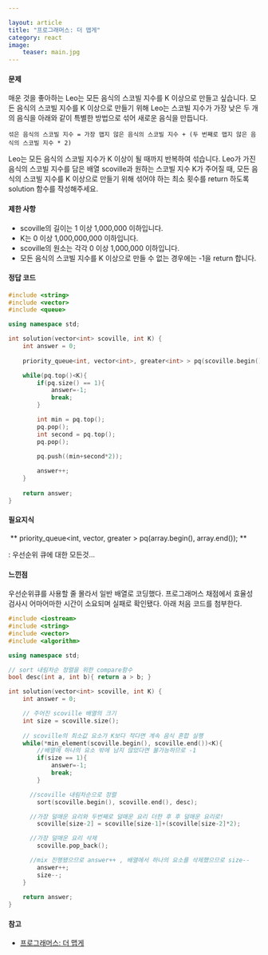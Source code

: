 ```yaml
---

layout: article
title: "프로그래머스: 더 맵게"
category: react
image: 
    teaser: main.jpg
---
```

#### 문제	

매운 것을 좋아하는 Leo는 모든 음식의 스코빌 지수를 K 이상으로 만들고 싶습니다. 모든 음식의 스코빌 지수를 K 이상으로 만들기 위해 Leo는 스코빌 지수가 가장 낮은 두 개의 음식을 아래와 같이 특별한 방법으로 섞어 새로운 음식을 만듭니다.

```
섞은 음식의 스코빌 지수 = 가장 맵지 않은 음식의 스코빌 지수 + (두 번째로 맵지 않은 음식의 스코빌 지수 * 2)
```

Leo는 모든 음식의 스코빌 지수가 K 이상이 될 때까지 반복하여 섞습니다.
Leo가 가진 음식의 스코빌 지수를 담은 배열 scoville과 원하는 스코빌 지수 K가 주어질 때, 모든 음식의 스코빌 지수를 K 이상으로 만들기 위해 섞어야 하는 최소 횟수를 return 하도록 solution 함수를 작성해주세요.



#### 제한 사항

- scoville의 길이는 1 이상 1,000,000 이하입니다.
- K는 0 이상 1,000,000,000 이하입니다.
- scoville의 원소는 각각 0 이상 1,000,000 이하입니다.
- 모든 음식의 스코빌 지수를 K 이상으로 만들 수 없는 경우에는 -1을 return 합니다.



#### 정답 코드

```c++
#include <string>
#include <vector>
#include <queue>

using namespace std;

int solution(vector<int> scoville, int K) {
    int answer = 0;
    
    priority_queue<int, vector<int>, greater<int> > pq(scoville.begin(), scoville.end());

    while(pq.top()<K){
        if(pq.size() == 1){
            answer=-1;
            break;
        }

        int min = pq.top();
        pq.pop();
        int second = pq.top();
        pq.pop();
        
        pq.push((min+second*2));

        answer++;
    }
    
    return answer;
}
```





#### 필요지식

​	** priority_queue<int, vector<int>, greater<int> > pq(array.begin(), array.end()); **

: 우선순위 큐에 대한 모든것...



#### 느낀점


 우선순위큐를 사용할 줄 몰라서 일반 배열로 코딩했다. 프로그래머스 채점에서 효율성 검사시 어마어마한 시간이 소요되며 실패로 확인됐다. 아래 처음 코드를 첨부한다.



```c++
#include <iostream>
#include <string>
#include <vector>
#include <algorithm>

using namespace std;

// sort 내림차순 정렬을 위한 compare함수
bool desc(int a, int b){ return a > b; }

int solution(vector<int> scoville, int K) {
    int answer = 0;

    // 주어진 scoville 배열의 크기
    int size = scoville.size();
    
    // scoville의 최소값 요소가 K보다 작다면 계속 음식 혼합 실행
    while(*min_element(scoville.begin(), scoville.end())<K){
      	//배열에 하나의 요소 밖에 남지 않았다면 불가능하므로 -1
        if(size == 1){
            answer=-1;
            break;
        }

      //scoville 내림차순으로 정렬
        sort(scoville.begin(), scoville.end(), desc);

      //가장 덜매운 요리와 두번째로 덜매운 요리 더한 후 후 덜매운 요리로! 
        scoville[size-2] = scoville[size-1]+(scoville[size-2]*2);

      //가장 덜매운 요리 삭제
        scoville.pop_back();

      //mix 진행됐으므로 answer++ , 배열에서 하나의 요소를 삭제했으므로 size--
        answer++;
        size--;
    }
    
    return answer;
}
```



#### 참고
- [프로그래머스: 더 맵게](https://programmers.co.kr/learn/courses/30/lessons/42626)